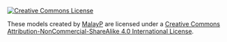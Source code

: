 [![Creative Commons License](https://i.creativecommons.org/l/by-nc-sa/4.0/88x31.png)](http://creativecommons.org/licenses/by-nc-sa/4.0/)

These models created by [MalayP](https://github.com/MalayPrime) are licensed under a [Creative Commons Attribution-NonCommercial-ShareAlike 4.0 International License](http://creativecommons.org/licenses/by-nc-sa/4.0/).